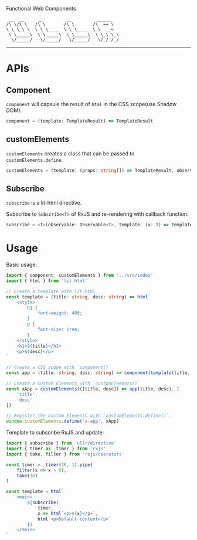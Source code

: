 Functional Web Components

```
 __  __     __         __         ______
/\ \/\ \   /\ \       /\ \       /\  == \
\ \ \_\ \  \ \ \____  \ \ \____  \ \  __<
 \ \_____\  \ \_____\  \ \_____\  \ \_\ \_\
  \/_____/   \/_____/   \/_____/   \/_/ /_/
```

---

# APIs

## Component

`component` will capsule the result of `html` in the CSS scope(use Shadow DOM).

```ts
component = (template: TemplateResult) => TemplateResult
```

## customElements

`customElements` creates a class that can be passed to `customElements.define`.

```ts
customElements = (template: (props: string[]) => TemplateResult, observedAttributes?: string[]) => HTMLElement // Extended HTMLElement
```

## Subscribe

`subscribe` is a lit-html directive.

Subscribe to `Subscribe<T>` of RxJS and re-rendering with callback function.

```ts
subscribe = <T>(observable: Observable<T>, template: (x: T) => TemplateResult, defaultContent?: TemplateResult | undefined) => (part: NodePart) => void
```

# Usage

Basic usage:

```ts
import { component, customElements } from '../src/index'
import { html } from 'lit-html'

// Create a template with lit-html
const template = (title: string, desc: string) => html`
	<style>
		h1 {
			font-weight: 400;
		}
		p {
			font-size: 1rem;
		}
	</style>
	<h1>${title}</h1>
	<p>${desc}</p>
`

// Create a CSS scope with `component()`
const app = (title: string, desc: string) => component(template(title, desc))

// Create a Custom Elements with `customElements()`
const xApp = customElements(([title, desc]) => app(title, desc), [
	'title',
	'desc'
])

// Register the Custom Elements with `customElements.define()`.
window.customElements.define('x-app', xApp)
```

Template to subscribe RxJS and update:

```ts
import { subscribe } from 'ullr/directive'
import { timer as _timer } from 'rxjs'
import { take, filter } from 'rxjs/operators'

const timer = _timer(10, 1).pipe(
	filter(x => x > 0),
	take(10)
)

const template = html`
	<main>
		${subscribe(
			timer,
			x => html`<p>${x}</p>`,
			html`<p>Default content</p>`
		)}
	</main>
`
```
